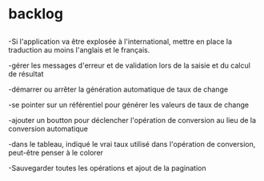 # backlog

##

-Si l'application va être explosée à l'international, mettre en place la traduction au moins l'anglais et le français.

-gérer les messages d'erreur et de validation lors de la saisie et du calcul de résultat

-démarrer ou arrêter la génération automatique de taux de change

-se pointer sur un référentiel pour générer les valeurs de taux de change

-ajouter un boutton pour déclencher l'opération de conversion au lieu de la conversion automatique

-dans le tableau, indiqué le vrai taux utilisé dans l'opération de conversion, peut-être penser à le colorer 

-Sauvegarder toutes les opérations et ajout de la pagination
